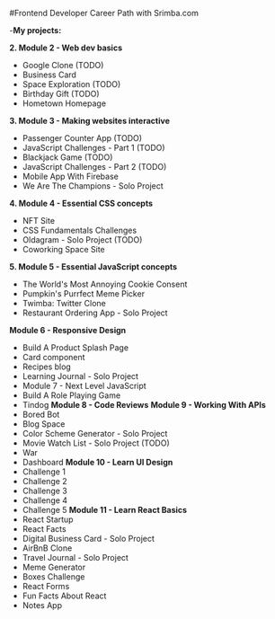 #Frontend Developer Career Path with Srimba.com

-**My projects:**

**2. Module 2 - Web dev basics**
+ Google Clone (TODO)
+ Business Card
+ Space Exploration (TODO)
+ Birthday Gift (TODO)
+ Hometown Homepage
  
**3. Module 3 - Making websites interactive**
 + Passenger Counter App (TODO)
 + JavaScript Challenges - Part 1 (TODO)
 + Blackjack Game (TODO)
 + JavaScript Challenges - Part 2 (TODO)
 + Mobile App With Firebase
 + We Are The Champions - Solo Project

**4. Module 4 - Essential CSS concepts**
+ NFT Site
+ CSS Fundamentals Challenges
+ Oldagram - Solo Project (TODO)
+ Coworking Space Site

**5. Module 5 - Essential JavaScript concepts**
+ The World's Most Annoying Cookie Consent
+ Pumpkin's Purrfect Meme Picker
+ Twimba: Twitter Clone
+ Restaurant Ordering App - Solo Project

**Module 6 - Responsive Design**
+ Build A Product Splash Page
+ Card component
+ Recipes blog
+ Learning Journal - Solo Project
+ Module 7 - Next Level JavaScript
+ Build A Role Playing Game
+ Tindog
**Module 8 - Code Reviews**
**Module 9 - Working With APIs**
+ Bored Bot
+ Blog Space
+ Color Scheme Generator - Solo Project
+ Movie Watch List - Solo Project (TODO)
+ War
+ Dashboard
**Module 10 - Learn UI Design**
+ Challenge 1
+ Challenge 2
+ Challenge 3
+ Challenge 4
+ Challenge 5
**Module 11 - Learn React Basics**
+ React Startup
+ React Facts
+ Digital Business Card - Solo Project
+ AirBnB Clone
+ Travel Journal - Solo Project
+ Meme Generator
+ Boxes Challenge
+ React Forms
+ Fun Facts About React
+ Notes App




















